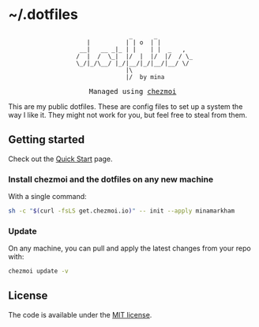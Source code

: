 # ~/.dotfiles

<div align="center">

```
                _      _          
    |          | | o  | |         
  __|   __ _|_ | |    | |  _   ,  
 /  |  /  \_|  |/  |  |/  |/  / \_
 \_/|_/\__/ |_/|__/|_/|__/|__/ \/ 
               |\                 
               |/  by mina        
```

</div>

<pre align="center">
Managed using <a href="https://www.chezmoi.io/">chezmoi</a>
</pre>

This are my public dotfiles. These are config files to set up a system the way I like it. They might not work for you, but feel free to steal from them.

## Getting started

Check out the [Quick Start](https://www.chezmoi.io/quick-start/) page.

### Install chezmoi and the dotfiles on any new machine

With a single command:

```sh
sh -c "$(curl -fsLS get.chezmoi.io)" -- init --apply minamarkham
```

### Update

On any machine, you can pull and apply the latest changes from your repo with:

```sh
chezmoi update -v
```

License
-------

The code is available under the [MIT license][license].

<!-- Link labels: -->
[license]: LICENSE

